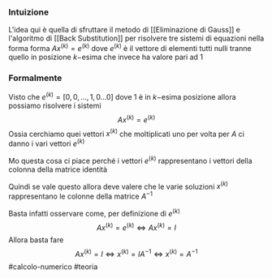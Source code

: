 ### Intuizione
L'idea qui è quella di sfruttare il metodo di [[Eliminazione di Gauss]] e l'algoritmo di [[Back Substitution]] per risolvere tre sistemi di equazioni nella forma forma $Ax^{(k)} = e^{(k)}$ 
dove $e^{(k)}$ è il vettore di elementi tutti nulli tranne quello in posizione $k-$esima che invece ha valore pari ad $1$ 


### Formalmente
Visto che $e^{(k)} = [0,0,\dots ,1,0 \dots 0]$ dove $1$ è in $k-$esima posizione allora possiamo risolvere i sistemi 
$$
Ax^{(k)}=e^{(k)}
$$
Ossia cerchiamo quei vettori $x^{(k)}$ che moltiplicati uno per volta per $A$ ci danno i vari vettori $e^{(k)}$ 

Mo questa cosa ci piace perché i vettori $e^{(k)}$ rappresentano i vettori della colonna della matrice identità 

Quindi se vale questo allora deve valere che le varie soluzioni $x^{(k)}$ rappresentano le colonne della matrice $A^{-1}$

Basta infatti osservare come, per definizione di $e^{(k)}$
$$
Ax^{(k)} = e^{(k)} \iff Ax^{(k)} = I
$$
Allora basta fare 
$$
Ax^{(k)} = I \iff x^{(k)} = I A^{-1} \iff x^{(k)} = A^{-1}
$$
#calcolo-numerico #teoria  